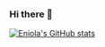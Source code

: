 ### Hi there 👋

[![Eniola's GitHub stats](https://github-readme-stats.vercel.app/api?username=eniolaipoola)](https://github.com/anuraghazra/github-readme-stats)

<!--
**eniolaipoola/eniolaipoola** is a ✨ _special_ ✨ repository because its `README.md` (this file) appears on your GitHub profile.

Here are some ideas to get you started:

- 🔭 I’m currently working on ...
- 🌱 I’m currently learning ...
- 👯 I’m looking to collaborate on ...
- 🤔 I’m looking for help with ...
- 💬 Ask me about ...
- 📫 How to reach me: ...
- 😄 Pronouns: ...
- ⚡ Fun fact: ...
-->
